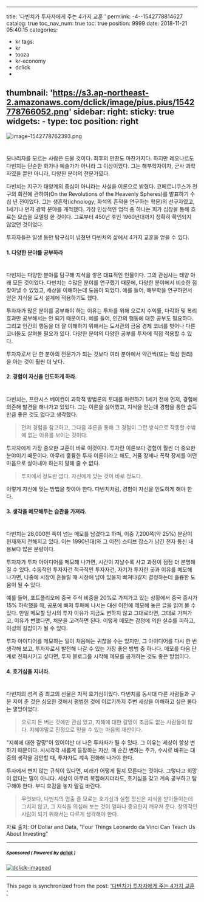 
---
title: '다빈치가 투자자에게 주는 4가지 교훈 '
permlink: -4--1542778814627
catalog: true
toc_nav_num: true
toc: true
position: 9999
date: 2018-11-21 05:40:15
categories:
- kr
tags:
- kr
- tooza
- kr-economy
- dclick
- 
thumbnail: 'https://s3.ap-northeast-2.amazonaws.com/dclick/image/pius.pius/1542778766052.png'
sidebar:
    right:
        sticky: true
widgets:
    -
        type: toc
        position: right
---


![image-1542778762393.png](https://s3.ap-northeast-2.amazonaws.com/dclick/image/pius.pius/1542778766052.png)
#
모나리자를 모르는 사람은 드물 것이다. 최후의 만찬도 마찬가지다. 하지만 레오나르도 다빈치는 단순한 화가나 예술가가 아니라 그 이상이었다. 그는 해부학자이자, 군사 과학자였을 뿐만 아니라, 다양한 분야의 전문가였다. 

다빈치는 지구가 태양계의 중심이 아니라는 사실을 이론으로 밝혔다. 코페르니쿠스가  천구의 회전에 관하여(On the Revolutions of the Heavenly Spheres)를 발표하기 수십 년 전이었다. 그는 생흔학(ichnology; 화석의 흔적을 연구하는 학문)의 선구자였고,  1세기나 먼저 광학 분야를 개척했다. 가장 인상적인 업적 중 하나는 피가 심장을 통해 흐르는 모습을 모델링 한 것이다. 그로부터 450년 후인 1960년대까지 정확히 확인되지 않았던 것이었다.  

투자자들은 일생 동안 탐구심이 넘쳤던 다빈치의 삶에서 4가지 교훈을 얻을 수 있다.   

#### 1. 다양한 분야를 공부하라 
#
다빈치는 다양한 분야를 탐구해 지식을 쌓은 대표적인 인물이다. 그의 관심사는 태양 아래 모든 것이었다. 다빈치는 수많은 분야를 연구했기 때문에, 다양한 분야에서 비슷한 점 찾아낼 수 있었고, 세상을 이해하는데 도움이 되었다. 예를 들어, 해부학을 연구하면서 얻은 지식을 도시 설계에 적용하기도 했다.  

투자자가 많은 분야를 공부해야 하는 이유는 투자를 위해 오로지 수익률, 다각화 및 복리 효과만 공부해서는 안 되기 때문이다. 예를 들어, 인간의 행동에 대한 공부도 필요하다. 그리고 인간의 행동을 더 잘 이해하기 위해서는 도서관의 금융 경제 코너를 벗어나 다른 코너들도 살펴볼 필요가 있다. 다양한 분야의 다양한 공부를 투자에 직접 적용할 수 있다. 

투자자로서 단 한 분야의 전문가가 되는 것보다 여러 분야에서 약간씩(또는 핵심 원리)을 아는 것이 훨씬 더 낫다.   

#### 2. 경험이 자신을 인도하게 하라. 
#
다빈치는, 프란시스 베이컨이 과학적 방법론의 토대를 마련하기 1세기 전에 먼저, 경험에 의존해 발견을 해나가고 있었다. 그는 이론을 싫어했고, 지식을 얻는데 경험을 통한 습득만큼 좋은 것도 없다고 생각했다.  

>먼저 경험을 참고하고, 그다음 추론을 통해 그 경험이 그런 방식으로 작동할 수밖에 없는 이유를 보이는 것이다.  

투자자에게 가장 중요한 교훈이 바로 이것이다. 투자란 이론보다 경험이 훨씬 더 중요한 분야이기 때문이다. 아무리 훌륭한 투자 이론이라고 해도, 거품 장세나 폭락 장세를 어떤 마음으로 살아내야 하는지 말해 줄 수 없다.  

>투자에서 정도란 없다. 자신에게 맞는 것이 바로 정도다. 

이렇게 자신에 맞는 방법을 찾아야 한다. 다빈치처럼, 경험이 자신을 인도하게 해야 한다.  

#### 3. 생각을 메모해두는 습관을 가져라. 
#
다빈치는 28,000천 쪽이 넘는 메모를 남겼다고 하며, 이중 7,200쪽(약 25%) 분량이 현재까지 전해지고 있다. 이는 1990년대(와 그 이전) 스티브 잡스가 남긴 전자 통신 내용보다 많은 분량이다.  

투자자가 투자 아이디어를 메모해 나가면, 시간이 지날수록 사고 과정이 점점 더 분명해질 수 있다. 수동적인 투자자건 적극적인 투자자건, 자기가 투자한 곳과 이유를 메모해 나가면, 나중에 시장이 흔들릴 때 시장에 남아 있을지 빠져나갈지 결정하는데 훌륭한 도움이 될 수 있다.  

예를 들어, 포트폴리오에 중국 주식 비중을 20%로 가져가고 있는 상황에서 중국 증시가 15% 하락했을 때, 공포에 빠져 투매에 나서는 대신 이전에 메모해 놓은 글을 읽어 볼 수 있다. 만일 메모할 당시의 투자 이유가 지금도 변하지 않고 그대로라면, 그대로 가져가고, 이유가 변했다면, 처분을 고려하면 된다. 이렇게 메모는 감정에 의한 실수를 피하고, 이성의 길잡이가 될 수 있다. 

투자 아이디어를 메모하는 일이 처음에는 귀찮을 수는 있지만, 그 아이디어를 다시 한 번 생각해 보고, 투자자로서 발전해 나갈 수 있는 가장 좋은 방법 중 하나다. 메모를 다음 단계로 진화시키고 싶다면, 투자 블로그를 시작해 메모를 공개하는 것도 좋은 방법이다. 

#### 4. 호기심을 지녀라. 
#
다빈치의 성격 중 최고의 선물은 지적 호기심이었다. 다빈치를 동시대 다른 사람들과 구분 지어 준 것은 심오한 것에서 평범한 것에 이르기까지 주변 세상을 이해하고 싶은 불타는 열망이었다.  

>오로지 돈 버는 것에만 관심 있고, 지혜에 대한 갈망이 조금도 없는 사람들이 많다. 지혜야말로 진정으로 믿을 수 있는 마음의 재산이다.  

"지혜에 대한 갈망"이 있어야만 더 나은 투자자가 될 수 있다. 그 이유는 세상이 항상 변하기 때문이다. 시시각각 새롭게 등장하는 자산, 매 순간 변하는 주가, 수시로 바뀌는 대중의 생각을 감안할 때, 투자자도 계속 진화해 나가야 한다. 

투자에서 변치 않는 규칙이 있다면, 미래가 어떻게 될지 모른다는 것이다. 그렇다고 희망이 없다는 말이 아니다. 세상이 아무리 복잡해지더라도, 호기심을 갖고 계속 공부하고 탐구해야 한다. 부디 호감을 놓지 말길 바란다. 

>무엇보다, 다빈치의 멈출 줄 모르는 호기심과 실험 정신은 지식을 받아들이는데 그치지 않고, 그 지식을 의심해 보는 것이 얼마나 중요한지 깨우쳐 준다. 창의적인 사람이 되기 위해서는 다르게 생각해야 한다.  

자료 출처: Of Dollar and Data, "Four Things Leonardo da Vinci Can Teach Us About Investing"

---

#####  <sub> **Sponsored ( Powered by [dclick](https://www.dclick.io) )** </sub>
[![dclick-imagead](https://s3.ap-northeast-2.amazonaws.com/dclick/image/dclick/1540726088887.png)](https://api.dclick.io/v1/c?x=eyJhbGciOiJIUzI1NiIsInR5cCI6IkpXVCJ9.eyJjIjoicGl1cy5waXVzIiwicyI6Ii00LS0xNTQyNzc4ODE0NjI3IiwiYSI6WyJpLTciXSwidXJsIjoiaHR0cHM6Ly9vdmVybm9kZXMuY28ua3IiLCJpYXQiOjE1NDI3Nzg4MTQsImV4cCI6MTg1ODEzODgxNH0.ioTtO0M3cYysCaKTHavKglPDKVFl_pZj2UTX3IXVpeY)

- - -

This page is synchronized from the post: ['다빈치가 투자자에게 주는 4가지 교훈 '](https://steemit.com/@pius.pius/-4--1542778814627)
